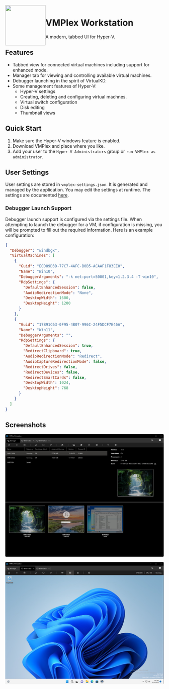 <img align="left" src="VMPlex/Resources/VMPlex.ico" width="128" height="128"/>

# VMPlex Workstation

A modern, tabbed UI for Hyper-V.

## Features
- Tabbed view for connected virtual machines including support for enhanced mode.
- Manager tab for viewing and controlling available virtual machines.
- Debugger launching in the spirit of VirtualKD.
- Some management features of Hyper-V:
  - Hyper-V settings
  - Creating, deleting and configuring virtual machnes.
  - Virtual switch configuration
  - Disk editing
  - Thumbnail views

## Quick Start
1. Make sure the Hyper-V windows feature is enabled.
2. Download VMPlex and place where you like.
3. Add your user to the `Hyper-V Administrators` group or `run VMPlex as administrator`.

## User Settings 

User settings are stored in `vmplex-settings.json`. It is generated and managed by the application.
You may edit the settings at runtime. The settings are documented [here](VMPlex/UserSettings.cs).

### Debugger Launch Support

Debugger launch support is configured via the settings file. When attempting to launch the debugger
for a VM, if configuration is missing, you will be prompted to fill out the required information.
Here is an example configuration:

```json
{
  "Debugger": "windbgx",
  "VirtualMachines": [
    {
      "Guid": "ECD89D3D-77C7-4AFC-B0B5-ACAAF1F83EE0",
      "Name": "Win10",
      "DebuggerArguments": "-k net:port=50001,key=1.2.3.4 -T win10",
      "RdpSettings": {
        "DefaultEnhancedSession": false,
        "AudioRedirectionMode": "None",
        "DesktopWidth": 1600,
        "DesktopHeight": 1200
      }
    },
    {
      "Guid": "17B91C63-0F95-4B07-996C-24F5DCF7E46A",
      "Name": "Win11",
      "DebuggerArguments": "",
      "RdpSettings": {
        "DefaultEnhancedSession": true,
        "RedirectClipboard": true,
        "AudioRedirectionMode": "Redirect",
        "AudioCaptureRedirectionMode": false,
        "RedirectDrives": false,
        "RedirectDevices": false,
        "RedirectSmartCards": false,
        "DesktopWidth": 1024,
        "DesktopHeight": 768
      }
    }
  ]
}
```

## Screenshots
![](https://github.com/0xf005ba11/vmplex-ws/blob/assets/Manager.png?raw=true "Manager Tab")

![](https://github.com/0xf005ba11/vmplex-ws/blob/assets/Enhanced.png?raw=true "Virtual Machine Enhanced Session")
